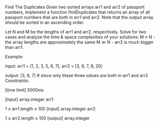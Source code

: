 Find The Duplicates
Given two sorted arrays arr1 and arr2 of passport numbers, implement a function findDuplicates that returns an array of all passport numbers that are both in arr1 and arr2. Note that the output array should be sorted in an ascending order.

Let N and M be the lengths of arr1 and arr2, respectively. Solve for two cases and analyze the time & space complexities of your solutions: M ≈ N - the array lengths are approximately the same M ≫ N - arr2 is much bigger than arr1.

Example:

input:  arr1 = [1, 2, 3, 5, 6, 7], arr2 = [3, 6, 7, 8, 20]

output: [3, 6, 7] # since only these three values are both in arr1 and arr2
Constraints:

[time limit] 5000ms

[input] array.integer arr1

1 ≤ arr1.length ≤ 100
[input] array.integer arr2

1 ≤ arr2.length ≤ 100
[output] array.integer
